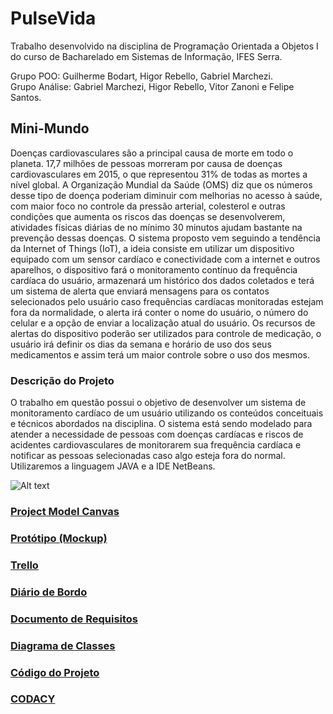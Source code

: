 # PulseVida

Trabalho desenvolvido na disciplina de Programação Orientada a Objetos I do curso de Bacharelado em Sistemas de Informação, IFES Serra.<br>

Grupo POO: Guilherme Bodart, Higor Rebello, Gabriel Marchezi.<br>
Grupo Análise: Gabriel Marchezi, Higor Rebello, Vitor Zanoni e Felipe Santos.<br>

## Mini-Mundo

Doenças cardiovasculares são a principal causa de morte em todo o planeta. 17,7
milhões de pessoas morreram por causa de doenças cardiovasculares em 2015, o que
representou 31% de todas as mortes a nível global. A Organização Mundial da Saúde
(OMS) diz que os números desse tipo de doença poderiam diminuir com melhorias no
acesso à saúde, com maior foco no controle da pressão arterial, colesterol e outras
condições que aumenta os riscos das doenças se desenvolverem, atividades físicas
diárias de no mínimo 30 minutos ajudam bastante na prevenção dessas doenças.
O sistema proposto vem seguindo a tendência da Internet of Things (IoT), a ideia
consiste em utilizar um dispositivo equipado com um sensor cardíaco e conectividade
com a internet e outros aparelhos, o dispositivo fará o monitoramento contínuo da
frequência cardíaca do usuário, armazenará um histórico dos dados coletados e terá
um sistema de alerta que enviará mensagens para os contatos selecionados pelo
usuário caso frequências cardíacas monitoradas estejam fora da normalidade, o alerta
irá conter o nome do usuário, o número do celular e a opção de enviar a localização
atual do usuário. Os recursos de alertas do dispositivo poderão ser utilizados para
controle de medicação, o usuário irá definir os dias da semana e horário de uso dos
seus medicamentos e assim terá um maior controle sobre o uso dos mesmos.<br>

### Descrição do Projeto
O trabalho em questão possui o objetivo de desenvolver um sistema de monitoramento cardíaco de um usuário utilizando os conteúdos conceituais e técnicos abordados na disciplina. O sistema está sendo modelado para atender a necessidade de pessoas com doenças cardíacas e riscos de acidentes cardiovasculares de monitorarem sua frequência cardíaca e notificar as pessoas selecionadas caso algo esteja fora do normal. Utilizaremos a linguagem JAVA e a IDE NetBeans.<br>

![Alt text](https://github.com/gmarchezi/PulseiraPOO1/blob/master/New%20Wireframe%201.png?raw=true "Imagem")

### [Project Model Canvas](https://github.com/gmarchezi/PulseiraPOO1/blob/master/Project%20Canvas%20Online.pdf)

### [Protótipo (Mockup)](https://github.com/gmarchezi/PulseVida/blob/master/PrototipoPV.pdf)

### [Trello](https://trello.com/b/fX00lfH3)

### [Diário de Bordo](https://docs.google.com/document/d/1S1ddIExU4Hc-axx8Ch8JA56SY4iaTZdEXbXFiaRo1ZU/edit?usp=sharing)

### [Documento de Requisitos](https://drive.google.com/open?id=1ZO8Rrlvdwg-qflk47jPKTi_kpTGTO-8I)

### [Diagrama de Classes](https://github.com/gmarchezi/PulseVida/blob/master/diagrama_classe_final.png?raw=true)

### [Código do Projeto](https://github.com/gmarchezi/PulseVida/tree/master/PulseVida)

### [CODACY](https://app.codacy.com/project/Guilherme-Bodart/PulseVida/dashboard)
